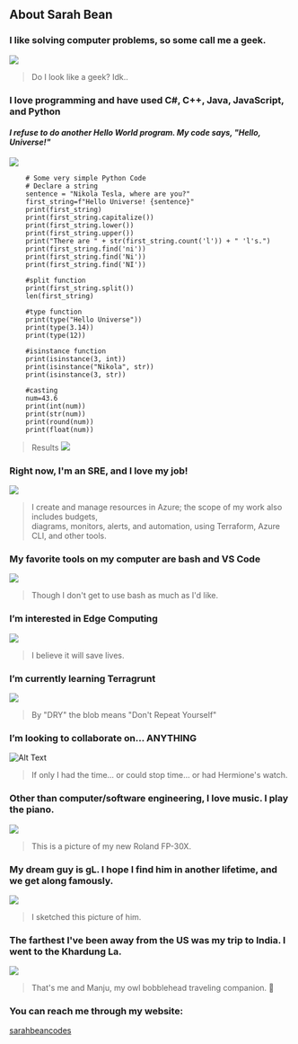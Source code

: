 ## About Sarah Bean
### I like solving computer problems, so some call me a geek.
![](https://github.com/sabean365/picturesOfMeOrNot/blob/main/GitHub/mr.jpg)
> Do I look like a geek?  Idk..
### I love programming and have used C#, C++, Java, JavaScript, and Python
#### <i>I refuse to do another Hello World program. My code says, "Hello, Universe!"</i>
![](https://github.com/sabean365/picturesOfMeOrNot/blob/main/GitHub/galaxy.jpg)
```#Python code
    # Some very simple Python Code
    # Declare a string
    sentence = "Nikola Tesla, where are you?"
    first_string=f"Hello Universe! {sentence}"
    print(first_string)
    print(first_string.capitalize())
    print(first_string.lower())
    print(first_string.upper())
    print("There are " + str(first_string.count('l')) + " 'l's.")
    print(first_string.find('ni'))
    print(first_string.find('Ni'))
    print(first_string.find('NI'))
    
    #split function
    print(first_string.split())
    len(first_string)
    
    #type function
    print(type("Hello Universe"))
    print(type(3.14))
    print(type(12))
    
    #isinstance function
    print(isinstance(3, int))
    print(isinstance("Nikola", str))
    print(isinstance(3, str))
    
    #casting
    num=43.6
    print(int(num))
    print(str(num))
    print(round(num))
    print(float(num))
```
> Results
> ![](https://github.com/sabean365/picturesOfMeOrNot/blob/main/GitHub/results.jpg)
> 

### Right now, I'm an SRE, and I love my job!
![](https://github.com/sabean365/picturesOfMeOrNot/blob/main/GitHub/sepiatoned.jpg)
>I create and manage resources in Azure; the scope of my work also includes budgets, <br>
> diagrams, monitors, alerts, and automation, using Terraform, Azure CLI, and other tools.
### My favorite tools on my computer are bash and VS Code
![](https://github.com/sabean365/picturesOfMeOrNot/blob/main/GitHub/tools.jpg)
> Though I don't get to use bash as much as I'd like.
### I’m interested in Edge Computing
![](https://github.com/sabean365/picturesOfMeOrNot/blob/main/GitHub/edge.jpg)
> I believe it will save lives.
### I’m currently learning Terragrunt
![](https://github.com/sabean365/picturesOfMeOrNot/blob/main/GitHub/terragrunt.jpg)
> By "DRY" the blob means "Don't Repeat Yourself"
### I’m looking to collaborate on... ANYTHING
![Alt Text](https://tenor.com/view/shoulder-shrug-animation-girl-idk-i-dont-know-gif-17092814.gif)
> If only I had the time... or could stop time... or had Hermione's watch.
### Other than computer/software engineering, I love music. I play the piano.
![](https://github.com/sabean365/picturesOfMeOrNot/blob/main/GitHub/roland.jpg)
> This is a picture of my new Roland FP-30X.
### My dream guy is gL. I hope I find him in another lifetime, and we get along famously. 
![](https://github.com/sabean365/picturesOfMeOrNot/blob/main/GitHub/gL.jpg)
>I sketched this picture of him.
### The farthest I've been away from the US was my trip to India. I went to the Khardung La.
![](https://github.com/sabean365/picturesOfMeOrNot/blob/main/GitHub/khardungLa.jpg)
> That's me and Manju, my owl bobblehead traveling companion. :heartbeat:
### You can reach me through my website:
[sarahbeancodes](https://sarahbeancodes.com/contact/ "sarahbeancodes")
<!---
sabean365/sabean365 is a ✨ special ✨ repository because its `README.md` (this file) appears on your GitHub profile.
You can click the Preview link to take a look at your changes.
--->
